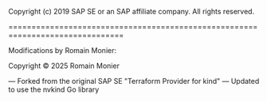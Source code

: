 Copyright (c) 2019 SAP SE or an SAP affiliate company. All rights reserved.  

===============================================================================

Modifications by Romain Monier:

Copyright © 2025 Romain Monier

— Forked from the original SAP SE "Terraform Provider for kind"
— Updated to use the nvkind Go library